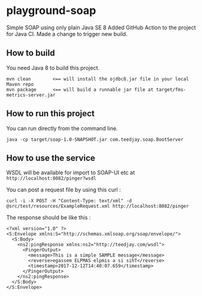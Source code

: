 # playground-soap
Simple SOAP using only plain Java SE 8
Added GitHub Action to the project for Java CI.
Made a change to trigger new build.


## How to build
You need Java 8 to build this project.
```
mvn clean        <== will install the ojdbc8.jar file in your local Maven repo
mvn package      <== will build a runnable jar file at target/fms-metrics-server.jar
```

## How to run this project
You can run directly from the command line.
```
java -cp target/soap-1.0-SNAPSHOT.jar com.teedjay.soap.BootServer
```

## How to use the service
WSDL will be available for import to SOAP-UI etc at `http://localhost:8082/pinger?wsdl`

You can post a request file by using this curl :
```
curl -i -X POST -H "Content-Type: text/xml" -d @src/test/resources/ExampleRequest.xml http://localhost:8082/pinger
```

The response should be like this :
```
<?xml version="1.0" ?>
<S:Envelope xmlns:S="http://schemas.xmlsoap.org/soap/envelope/">
  <S:Body>
    <ns2:pingResponse xmlns:ns2="http://teedjay.com/wsdl">
      <PingerOutput>
        <message>This is a simple SAMPLE message</message>
        <reverse>egassem ELPMAS elpmis a si sihT</reverse>
        <timestamp>2017-12-12T14:40:07.659</timestamp>
      </PingerOutput>
    </ns2:pingResponse>
  </S:Body>
</S:Envelope>
```
